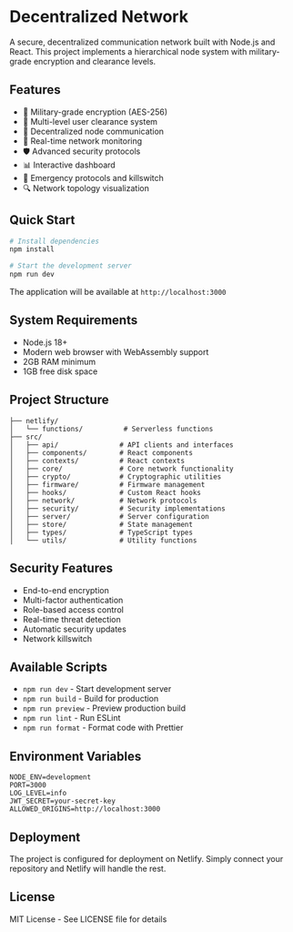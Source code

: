 # Decentralized Network

A secure, decentralized communication network built with Node.js and React. This project implements a hierarchical node system with military-grade encryption and clearance levels.

## Features

- 🔐 Military-grade encryption (AES-256)
- 👥 Multi-level user clearance system
- 📡 Decentralized node communication
- 🔄 Real-time network monitoring
- 🛡️ Advanced security protocols
- 📊 Interactive dashboard
- 🚨 Emergency protocols and killswitch
- 🔍 Network topology visualization

## Quick Start

```bash
# Install dependencies
npm install

# Start the development server
npm run dev
```

The application will be available at `http://localhost:3000`

## System Requirements

- Node.js 18+
- Modern web browser with WebAssembly support
- 2GB RAM minimum
- 1GB free disk space

## Project Structure

```
├── netlify/
│   └── functions/          # Serverless functions
├── src/
│   ├── api/               # API clients and interfaces
│   ├── components/        # React components
│   ├── contexts/          # React contexts
│   ├── core/              # Core network functionality
│   ├── crypto/            # Cryptographic utilities
│   ├── firmware/          # Firmware management
│   ├── hooks/             # Custom React hooks
│   ├── network/           # Network protocols
│   ├── security/          # Security implementations
│   ├── server/            # Server configuration
│   ├── store/             # State management
│   ├── types/             # TypeScript types
│   └── utils/             # Utility functions
```

## Security Features

- End-to-end encryption
- Multi-factor authentication
- Role-based access control
- Real-time threat detection
- Automatic security updates
- Network killswitch

## Available Scripts

- `npm run dev` - Start development server
- `npm run build` - Build for production
- `npm run preview` - Preview production build
- `npm run lint` - Run ESLint
- `npm run format` - Format code with Prettier

## Environment Variables

```env
NODE_ENV=development
PORT=3000
LOG_LEVEL=info
JWT_SECRET=your-secret-key
ALLOWED_ORIGINS=http://localhost:3000
```

## Deployment

The project is configured for deployment on Netlify. Simply connect your repository and Netlify will handle the rest.

## License

MIT License - See LICENSE file for details